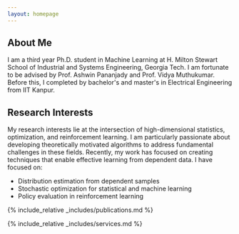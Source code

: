 ```yaml
---
layout: homepage
---
```


## About Me

I am a third year Ph.D. student in Machine Learning at H. Milton Stewart School of Industrial and Systems Engineering, Georgia Tech. I am fortunate to be advised by Prof. Ashwin Pananjady and Prof. Vidya Muthukumar. Before this, I completed by bachelor's and master's in Electrical Engineering from IIT Kanpur.

## Research Interests

My research interests lie at the intersection of high-dimensional statistics, optimization, and reinforcement learning. I am particularly passionate about developing theoretically motivated algorithms to address fundamental challenges in these fields. Recently, my work has focused on creating techniques that enable effective learning from dependent data. I have focused on:
  * Distribution estimation from dependent samples
  * Stochastic optimization for statistical and machine learning
  * Policy evaluation in reinforcement learning

{% include_relative _includes/publications.md %}

{% include_relative _includes/services.md %}

